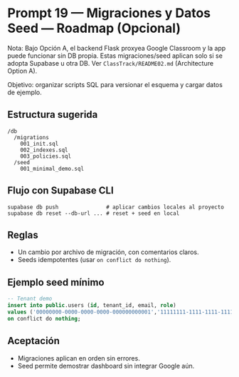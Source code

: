 # Prompt 19 — Migraciones y Datos Seed — Roadmap (Opcional)

Nota: Bajo Opción A, el backend Flask proxyea Google Classroom y la app puede funcionar sin DB propia. Estas migraciones/seed aplican solo si se adopta Supabase u otra DB. Ver `ClassTrack/README02.md` (Architecture Option A).

Objetivo: organizar scripts SQL para versionar el esquema y cargar datos de ejemplo.

## Estructura sugerida
```
/db
  /migrations
    001_init.sql
    002_indexes.sql
    003_policies.sql
  /seed
    001_minimal_demo.sql
```

## Flujo con Supabase CLI
```
supabase db push               # aplicar cambios locales al proyecto
supabase db reset --db-url ... # reset + seed en local
```

## Reglas
- Un cambio por archivo de migración, con comentarios claros.
- Seeds idempotentes (usar `on conflict do nothing`).

## Ejemplo seed mínimo
```sql
-- Tenant demo
insert into public.users (id, tenant_id, email, role)
values ('00000000-0000-0000-0000-000000000001','11111111-1111-1111-1111-111111111111','demo-coord@example.com','coordinator')
on conflict do nothing;
```

## Aceptación
- Migraciones aplican en orden sin errores.
- Seed permite demostrar dashboard sin integrar Google aún.
